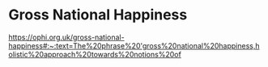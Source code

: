 # Gross National Happiness

https://ophi.org.uk/gross-national-happiness#:~:text=The%20phrase%20'gross%20national%20happiness,holistic%20approach%20towards%20notions%20of

